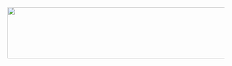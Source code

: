 <a href="https://github.com/devxb/gitanimals">
  <img
    src="https://render.gitanimals.org/lines/yxxndxxn?pet-id=646613243466610798"
    width="600"
    height="120"
  />
</a>
  

<!--
**yxxndxxn/yxxndxxn** is a ✨ _special_ ✨ repository because its `README.md` (this file) appears on your GitHub profile.

Here are some ideas to get you started:

- 🔭 I’m currently working on ...
- 🌱 I’m currently learning ...
- 👯 I’m looking to collaborate on ...
- 🤔 I’m looking for help with ...
- 💬 Ask me about ...
- 📫 How to reach me: ...
- 😄 Pronouns: ...
- ⚡ Fun fact: ...
-->
